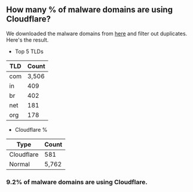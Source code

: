 ## How many % of malware domains are using Cloudflare?


We downloaded the malware domains from [here](https://urlhaus.abuse.ch) and filter out duplicates.
Here's the result.


[//]: # (start replacement)


- Top 5 TLDs

| TLD | Count |
| --- | --- |
| com | 3,506 |
| in | 409 |
| br | 402 |
| net | 181 |
| org | 178 |


- Cloudflare %

| Type | Count |
| --- | --- |
| Cloudflare | 581 |
| Normal | 5,762 |


### 9.2% of malware domains are using Cloudflare.